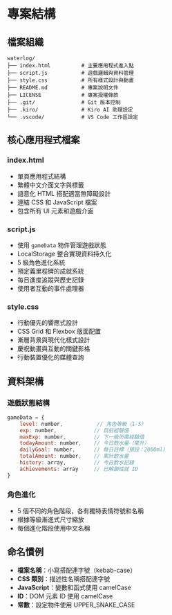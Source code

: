 # 專案結構

## 檔案組織
```
waterlog/
├── index.html          # 主要應用程式進入點
├── script.js           # 遊戲邏輯與資料管理
├── style.css           # 所有樣式設計與動畫
├── README.md           # 專案說明文件
├── LICENSE             # 專案授權條款
├── .git/               # Git 版本控制
├── .kiro/              # Kiro AI 助理設定
└── .vscode/            # VS Code 工作區設定
```

## 核心應用程式檔案

### index.html
- 單頁應用程式結構
- 繁體中文介面文字與標籤
- 語意化 HTML 搭配適當無障礙設計
- 連結 CSS 和 JavaScript 檔案
- 包含所有 UI 元素和遊戲介面

### script.js
- 使用 `gameData` 物件管理遊戲狀態
- LocalStorage 整合實現資料持久化
- 5 級角色進化系統
- 預定義里程碑的成就系統
- 每日進度追蹤與歷史記錄
- 使用者互動的事件處理器

### style.css
- 行動優先的響應式設計
- CSS Grid 和 Flexbox 版面配置
- 漸層背景與現代化樣式設計
- 慶祝動畫與互動的關鍵影格
- 行動裝置優化的媒體查詢

## 資料架構

### 遊戲狀態結構
```javascript
gameData = {
    level: number,           // 角色等級（1-5）
    exp: number,            // 目前經驗值
    maxExp: number,         // 下一級所需經驗值
    todayAmount: number,    // 今日飲水量（毫升）
    dailyGoal: number,      // 每日目標（預設：2000ml）
    totalAmount: number,    // 累計飲水量
    history: array,         // 今日飲水記錄
    achievements: array     // 已解鎖成就 ID
}
```

### 角色進化
- 5 個不同的角色階段，各有獨特表情符號和名稱
- 根據等級漸進式尺寸縮放
- 每個進化階段使用中文名稱

## 命名慣例
- **檔案名稱**：小寫搭配連字號（kebab-case）
- **CSS 類別**：描述性名稱搭配連字號
- **JavaScript**：變數和函式使用 camelCase
- **ID**：DOM 元素 ID 使用 camelCase
- **常數**：設定物件使用 UPPER_SNAKE_CASE